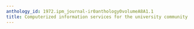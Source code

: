 ```yaml
---
anthology_id: 1972.ipm_journal-ir0anthology0volumeA8A1.1
title: Computerized information services for the university community
---
```

